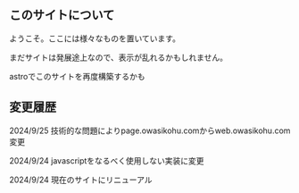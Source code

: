 ## このサイトについて
ようこそ。ここには様々なものを置いています。

まだサイトは発展途上なので、表示が乱れるかもしれません。

astroでこのサイトを再度構築するかも

## 変更履歴
2024/9/25 技術的な問題によりpage.owasikohu.comからweb.owasikohu.com変更

2024/9/24 javascriptをなるべく使用しない実装に変更

2024/9/24 現在のサイトにリニューアル

